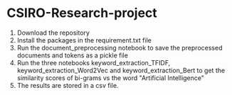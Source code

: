 # CSIRO-Research-project
1. Download the repository
2. Install the packages in the requirement.txt file
4. Run the document_preprocessing notebook to save the preprocessed documents and tokens as a pickle file
5. Run the three notebooks keyword_extraction_TFIDF, keyword_extraction_Word2Vec and keyword_extraction_Bert to get the similarity scores of bi-grams vs the word "Artificial Intelligence"
6. The results are stored in a csv file.
